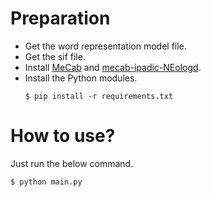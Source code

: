 # Preparation
- Get the word representation model file.
- Get the sif file.
- Install [MeCab](https://taku910.github.io/mecab/) and [mecab-ipadic-NEologd](https://github.com/neologd/mecab-ipadic-neologd).
- Install the Python modules.
  ```
  $ pip install -r requirements.txt
  ```

# How to use?
Just run the below command.

```
$ python main.py
```
